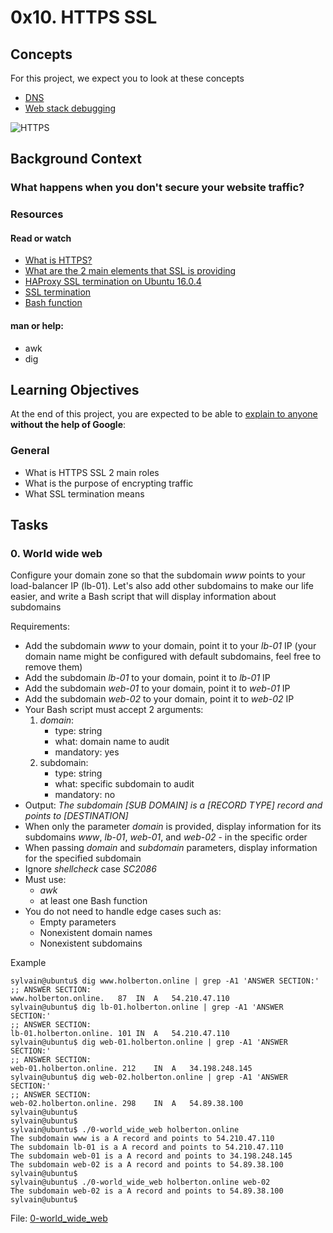 # 0x10. HTTPS SSL

## Concepts
For this project, we expect you to look at these concepts
* [DNS]()
* [Web stack debugging]()

![HTTPS](https://s3.amazonaws.com/intranet-projects-files/holbertonschool-sysadmin_devops/276/FlhGPEK.png)

## Background Context
### What happens when you don't secure your website traffic?
### Resources
#### Read or watch
* [What is HTTPS?](https://www.instantssl.com/http-vs-https)
* [What are the 2 main elements that SSL is providing](https://www.sslshopper.com/why-ssl-the-purpose-of-using-ssl-certificates.html)
* [HAProxy SSL termination on Ubuntu 16.0.4](https://docs.ionos.com/cloud/)
* [SSL termination](https://en.wikipedia.org/wiki/TLS_termination_proxy)
* [Bash function](ttps://tldp.org/LDP/abs/html/complexfunct.html)

#### man or help:
* awk
* dig

## Learning Objectives
At the end of this project, you are expected to be able to [explain to anyone](https://fs.blog/feynman-learning-technique/) **without the help of Google**:

### General
* What is HTTPS SSL 2 main roles
* What is the purpose of encrypting traffic
* What SSL termination means

## Tasks
### 0. World wide web
Configure your domain zone so that the subdomain *www* points to your load-balancer IP (lb-01). Let's also add other subdomains to make our life easier, and write a Bash script that will display information about subdomains

Requirements:
* Add the subdomain *www* to your domain, point it to your *lb-01* IP (your domain name might be configured with default subdomains, feel free to remove them)
* Add the subdomain *lb-01* to your domain, point it to *lb-01* IP
* Add the subdomain *web-01* to your domain, point it to *web-01* IP
* Add the subdomain *web-02* to your domain, point it to *web-02* IP
* Your Bash script must accept 2 arguments:
    1. *domain*:
        * type: string
        * what: domain name to audit
        * mandatory: yes
    2. subdomain:
        * type: string
        * what: specific subdomain to audit
        * mandatory: no
* Output: *The subdomain [SUB DOMAIN] is a [RECORD TYPE] record and points to [DESTINATION]*
* When only the parameter *domain* is provided, display information for its subdomains *www*, *lb-01*, *web-01*, and *web-02* - in the specific order
* When passing *domain* and *subdomain* parameters, display information for the specified subdomain
* Ignore *shellcheck* case *SC2086*
* Must use:
    * *awk*
    * at least one Bash function
* You do not need to handle edge cases such as:
    * Empty parameters
    * Nonexistent domain names
    * Nonexistent subdomains

Example
```
sylvain@ubuntu$ dig www.holberton.online | grep -A1 'ANSWER SECTION:'
;; ANSWER SECTION:
www.holberton.online.   87  IN  A   54.210.47.110
sylvain@ubuntu$ dig lb-01.holberton.online | grep -A1 'ANSWER SECTION:'
;; ANSWER SECTION:
lb-01.holberton.online. 101 IN  A   54.210.47.110
sylvain@ubuntu$ dig web-01.holberton.online | grep -A1 'ANSWER SECTION:'
;; ANSWER SECTION:
web-01.holberton.online. 212    IN  A   34.198.248.145
sylvain@ubuntu$ dig web-02.holberton.online | grep -A1 'ANSWER SECTION:'
;; ANSWER SECTION:
web-02.holberton.online. 298    IN  A   54.89.38.100
sylvain@ubuntu$
sylvain@ubuntu$
sylvain@ubuntu$ ./0-world_wide_web holberton.online
The subdomain www is a A record and points to 54.210.47.110
The subdomain lb-01 is a A record and points to 54.210.47.110
The subdomain web-01 is a A record and points to 34.198.248.145
The subdomain web-02 is a A record and points to 54.89.38.100
sylvain@ubuntu$
sylvain@ubuntu$ ./0-world_wide_web holberton.online web-02
The subdomain web-02 is a A record and points to 54.89.38.100
sylvain@ubuntu$
```

File: [0-world_wide_web]()
